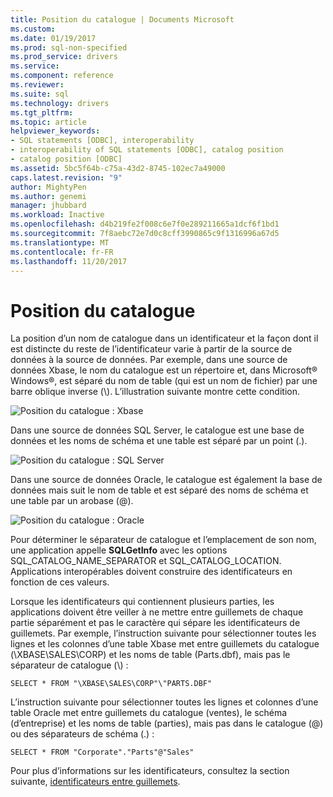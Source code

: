 ```yaml
---
title: Position du catalogue | Documents Microsoft
ms.custom: 
ms.date: 01/19/2017
ms.prod: sql-non-specified
ms.prod_service: drivers
ms.service: 
ms.component: reference
ms.reviewer: 
ms.suite: sql
ms.technology: drivers
ms.tgt_pltfrm: 
ms.topic: article
helpviewer_keywords:
- SQL statements [ODBC], interoperability
- interoperability of SQL statements [ODBC], catalog position
- catalog position [ODBC]
ms.assetid: 5bc5f64b-c75a-43d2-8745-102ec7a49000
caps.latest.revision: "9"
author: MightyPen
ms.author: genemi
manager: jhubbard
ms.workload: Inactive
ms.openlocfilehash: d4b219fe2f008c6e7f0e289211665a1dcf6f1bd1
ms.sourcegitcommit: 7f8aebc72e7d0c8cff3990865c9f1316996a67d5
ms.translationtype: MT
ms.contentlocale: fr-FR
ms.lasthandoff: 11/20/2017
---
```

# <a name="catalog-position"></a>Position du catalogue
La position d’un nom de catalogue dans un identificateur et la façon dont il est distincte du reste de l’identificateur varie à partir de la source de données à la source de données. Par exemple, dans une source de données Xbase, le nom du catalogue est un répertoire et, dans Microsoft® Windows®, est séparé du nom de table (qui est un nom de fichier) par une barre oblique inverse (\\). L’illustration suivante montre cette condition.  
  
 ![Position du catalogue : Xbase](../../../odbc/reference/develop-app/media/ch0801.gif "ch0801")  
  
 Dans une source de données SQL Server, le catalogue est une base de données et les noms de schéma et une table est séparé par un point (.).  
  
 ![Position du catalogue : SQL Server](../../../odbc/reference/develop-app/media/ch0802.gif "ch0802")  
  
 Dans une source de données Oracle, le catalogue est également la base de données mais suit le nom de table et est séparé des noms de schéma et une table par un arobase (@).  
  
 ![Position du catalogue : Oracle](../../../odbc/reference/develop-app/media/ch0803.gif "ch0803")  
  
 Pour déterminer le séparateur de catalogue et l’emplacement de son nom, une application appelle **SQLGetInfo** avec les options SQL_CATALOG_NAME_SEPARATOR et SQL_CATALOG_LOCATION. Applications interopérables doivent construire des identificateurs en fonction de ces valeurs.  
  
 Lorsque les identificateurs qui contiennent plusieurs parties, les applications doivent être veiller à ne mettre entre guillemets de chaque partie séparément et pas le caractère qui sépare les identificateurs de guillemets. Par exemple, l’instruction suivante pour sélectionner toutes les lignes et les colonnes d’une table Xbase met entre guillemets du catalogue (\XBASE\SALES\CORP) et les noms de table (Parts.dbf), mais pas le séparateur de catalogue (\\) :  
  
```  
SELECT * FROM "\XBASE\SALES\CORP"\"PARTS.DBF"  
```  
  
 L’instruction suivante pour sélectionner toutes les lignes et colonnes d’une table Oracle met entre guillemets du catalogue (ventes), le schéma (d’entreprise) et les noms de table (parties), mais pas dans le catalogue (@) ou des séparateurs de schéma (.) :  
  
```  
SELECT * FROM "Corporate"."Parts"@"Sales"  
```  
  
 Pour plus d’informations sur les identificateurs, consultez la section suivante, [identificateurs entre guillemets](../../../odbc/reference/develop-app/quoted-identifiers.md).
